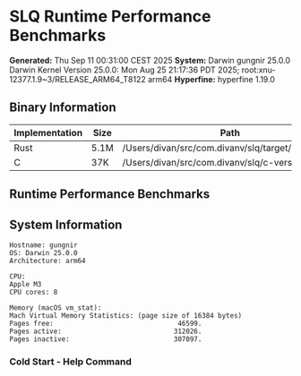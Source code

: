 # SLQ Runtime Performance Benchmarks

**Generated:** Thu Sep 11 00:31:00 CEST 2025
**System:** Darwin gungnir 25.0.0 Darwin Kernel Version 25.0.0: Mon Aug 25 21:17:36 PDT 2025; root:xnu-12377.1.9~3/RELEASE_ARM64_T8122 arm64
**Hyperfine:** hyperfine 1.19.0

## Binary Information

| Implementation | Size | Path |
|----------------|------|------|
| Rust | 5.1M | /Users/divan/src/com.divanv/slq/target/release/slq |
| C | 37K | /Users/divan/src/com.divanv/slq/c-version/bin/slq |

## Runtime Performance Benchmarks

## System Information

```
Hostname: gungnir
OS: Darwin 25.0.0
Architecture: arm64

CPU:
Apple M3
CPU cores: 8

Memory (macOS vm_stat):
Mach Virtual Memory Statistics: (page size of 16384 bytes)
Pages free:                               46599.
Pages active:                            312026.
Pages inactive:                          307097.
```

### Cold Start - Help Command
```

